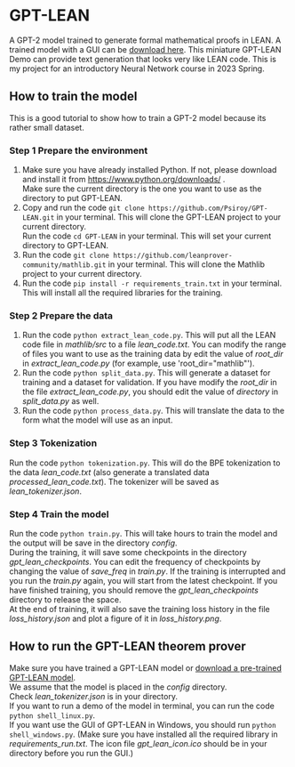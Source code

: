 # GPT-LEAN
A GPT-2 model trained to generate formal mathematical proofs in LEAN.
A trained model with a GUI can be [download here](https://www.dropbox.com/scl/fo/tpo0hv5p2rsiiudjjgr2o/h?dl=0&rlkey=uk7jxx5hlz2csxhger0imtdgg). This miniature GPT-LEAN Demo can provide text generation that looks very like LEAN code. This is my project for an introductory Neural Network course in 2023 Spring.

## How to train the model
This is a good tutorial to show how to train a GPT-2 model because its rather small dataset.

### Step 1 Prepare the environment
1. Make sure you have already installed Python. If not, please download and install it from https://www.python.org/downloads/ .  
Make sure the current directory is the one you want to use as the directory to put GPT-LEAN.
2. Copy and run the code `git clone https://github.com/Psiroy/GPT-LEAN.git` in your terminal. This will clone the GPT-LEAN project to your current directory.  
Run the code `cd GPT-LEAN` in your terminal. This will set your current directory to GPT-LEAN.
3. Run the code `git clone https://github.com/leanprover-community/mathlib.git` in your terminal. This will clone the Mathlib project to your current directory.
4. Run the code `pip install -r requirements_train.txt` in your terminal. This will install all the required libraries for the training.

### Step 2 Prepare the data
1. Run the code `python extract_lean_code.py`. This will put all the LEAN code file in *mathlib/src* to a file *lean_code.txt*. You can modify the range of files you want to use as the training data by edit the value of *root_dir* in *extract_lean_code.py* (for example, use 'root_dir="mathlib"').
2. Run the code `python split_data.py`. This will generate a dataset for training and a dataset for validation. If you have modify the *root_dir* in the file *extract_lean_code.py*, you should edit the value of *directory* in *split_data.py* as well.
3. Run the code `python process_data.py`. This will translate the data to the form what the model will use as an input.

### Step 3 Tokenization
Run the code `python tokenization.py`. This will do the BPE tokenization to the data *lean_code.txt* (also generate a translated data *processed_lean_code.txt*). The tokenizer will be saved as *lean_tokenizer.json*.

### Step 4 Train the model
Run the code `python train.py`. This will take hours to train the model and the output will be save in the directory *config*.  
During the training, it will save some checkpoints in the directory *gpt_lean_checkpoints*. You can edit the frequency of checkpoints by changing the value of *save_freq* in *train.py*. If the training is interrupted and you run the *train.py* again, you will start from the latest checkpoint. If you have finished training, you should remove the *gpt_lean_checkpoints* directory to release the space.   
At the end of training, it will also save the training loss history in the file *loss_history.json* and plot a figure of it in *loss_history.png*.

## How to run the GPT-LEAN theorem prover
Make sure you have trained a GPT-LEAN model or [download a pre-trained GPT-LEAN model](https://www.dropbox.com/scl/fo/tpo0hv5p2rsiiudjjgr2o/h?dl=0&rlkey=uk7jxx5hlz2csxhger0imtdgg).  
We assume that the model is placed in the *config* directory.  
Check *lean_tokenizer.json* is in your directory.  
If you want to run a demo of the model in terminal, you can run the code `python shell_linux.py`.  
If you want use the GUI of GPT-LEAN in Windows, you should run `python shell_windows.py`. (Make sure you have installed all the required library in *requirements_run.txt*. The icon file *gpt_lean_icon.ico* should be in your directory before you run the GUI.)
